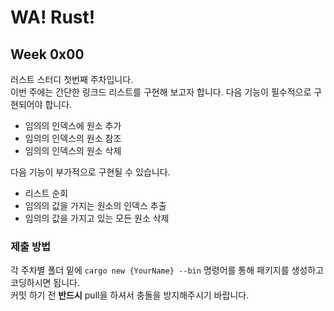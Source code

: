 # WA! Rust!

## Week 0x00
러스트 스터디 첫번째 주차입니다.  
이번 주에는 간단한 링크드 리스트를 구현해 보고자 합니다. 다음 기능이 필수적으로 구현되어야 합니다.  
* 임의의 인덱스에 원소 추가
* 임의의 인덱스의 원소 참조
* 임의의 인덱스의 원소 삭제

다음 기능이 부가적으로 구현될 수 있습니다.
* 리스트 순회
* 임의의 값을 가지는 원소의 인덱스 추출
* 임의의 값을 가지고 있는 모든 원소 삭제

### 제출 방법
각 주차별 폴더 밑에 ``cargo new {YourName} --bin`` 명령어를 통해 패키지를 생성하고 코딩하시면 됩니다.  
커밋 하기 전 **반드시** pull을 하셔서 충돌을 방지해주시기 바랍니다.
